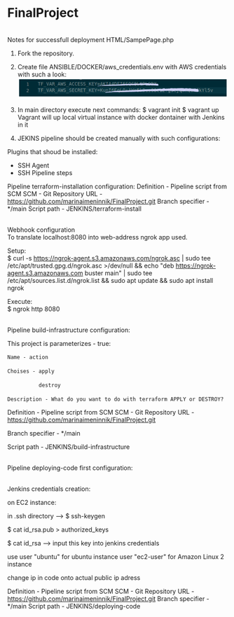 # FinalProject

<br>Notes for successfull deployment HTML/SampePage.php</br>

1) Fork the repository.

2) Create file ANSIBLE/DOCKER/aws_credentials.env with AWS credentials with such a look:
<br>![AWS_cred](https://github.com/marinaimeninnik/FinalProject/blob/main/pictures/Screenshot%20from%202023-02-20%2011-10-52.png)</br>

3) In main directory execute next commands:
$ vagrant init
$ vagrant up
Vagrant will up local virtual instance with docker dontainer with Jenkins in it

4) JEKINS pipeline should be created  manually with such configurations:

Plugins that shoud be installed:
- SSH Agent
- SSH Pipeline steps

Pipeline terraform-installation configuration:
Definition - Pipeline script from SCM
SCM - Git
Repository URL - https://github.com/marinaimeninnik/FinalProject.git
Branch specifier - */main
Script path - JENKINS/terraform-install

<br>Webhook configuration</br>
To translate localhost:8080 into web-address ngrok app used.

Setup:
<br>$ curl -s https://ngrok-agent.s3.amazonaws.com/ngrok.asc | sudo tee /etc/apt/trusted.gpg.d/ngrok.asc >/dev/null && echo "deb https://ngrok-agent.s3.amazonaws.com buster main" | sudo tee /etc/apt/sources.list.d/ngrok.list && sudo apt update && sudo apt install ngrok </br>

Execute:
<br>$ ngrok http 8080</br>

<br>Pipeline build-infrastructure configuration:</br>

This project is parameterizes - true:

    Name - action
    
    Choises - apply
    
              destroy
              
    Description - What do you want to do with terraform APPLY or DESTROY?

Definition - Pipeline script from SCM
SCM - Git
Repository URL - https://github.com/marinaimeninnik/FinalProject.git

Branch specifier - */main

Script path - JENKINS/build-infrastructure

<br>Pipeline deploying-code first configuration:</br>

<br>Jenkins credentials creation:</br>

on EC2 instance:

in .ssh directory --> $ ssh-keygen

$ cat id_rsa.pub > authorized_keys

$ cat id_rsa --> input this key into jenkins credentials

use user "ubuntu" for ubuntu instance
    user "ec2-user" for Amazon Linux 2 instance

change ip in code onto actual public ip adress

Definition - Pipeline script from SCM
SCM - Git
Repository URL - https://github.com/marinaimeninnik/FinalProject.git
Branch specifier - */main
Script path - JENKINS/deploying-code
